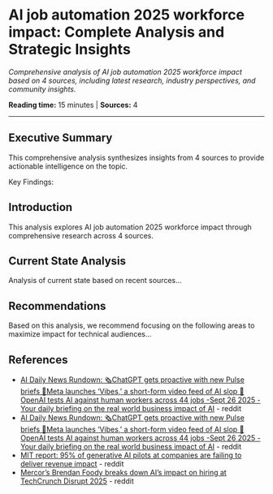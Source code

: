 # AI job automation 2025 workforce impact: Complete Analysis and Strategic Insights

*Comprehensive analysis of AI job automation 2025 workforce impact based on 4 sources, including latest research, industry perspectives, and community insights.*

**Reading time:** 15 minutes | **Sources:** 4

---

## Executive Summary

This comprehensive analysis synthesizes insights from 4 sources to provide actionable intelligence on the topic.

Key Findings:


## Introduction

This analysis explores AI job automation 2025 workforce impact through comprehensive research across 4 sources.

## Current State Analysis

Analysis of current state based on recent sources...

## Recommendations

Based on this analysis, we recommend focusing on the following areas to maximize impact for technical audiences...

## References

- [AI Daily News Rundown: 🗞️ChatGPT gets proactive with new Pulse briefs 🤖Meta launches ‘Vibes,’ a short-form video feed of AI slop 💼OpenAI tests AI against human workers across 44 jobs -Sept 26 2025 - Your daily briefing on the real world business impact of AI](https://reddit.com/r/learnmachinelearning/comments/1nrcgo7/ai_daily_news_rundown_chatgpt_gets_proactive_with/) - reddit
- [AI Daily News Rundown: 🗞️ChatGPT gets proactive with new Pulse briefs 🤖Meta launches ‘Vibes,’ a short-form video feed of AI slop 💼OpenAI tests AI against human workers across 44 jobs -Sept 26 2025 - Your daily briefing on the real world business impact of AI](https://reddit.com/r/u_enoumen/comments/1nrc3pu/ai_daily_news_rundown_chatgpt_gets_proactive_with/) - reddit
- [MIT report: 95% of generative AI pilots at companies are failing to deliver revenue impact](https://reddit.com/r/wallstreetbets/comments/1muwlbs/mit_report_95_of_generative_ai_pilots_at/) - reddit
- [Mercor’s Brendan Foody breaks down AI’s impact on hiring at TechCrunch Disrupt 2025](https://reddit.com/r/SiliconValleyBayArea/comments/1np4jap/mercors_brendan_foody_breaks_down_ais_impact_on/) - reddit
